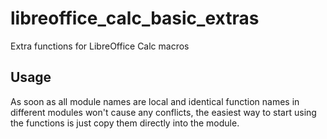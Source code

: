 # libreoffice_calc_basic_extras
Extra functions for LibreOffice Calc macros

## Usage
As soon as all module names are local and identical function names in different modules won't cause any conflicts, the easiest way to start using the functions is just copy them directly into the module.